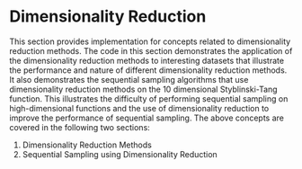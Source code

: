 # Dimensionality Reduction

This section provides implementation for concepts related to dimensionality reduction methods. The code in this section demonstrates the application of the dimensionality reduction methods to interesting datasets that illustrate the performance and nature of different dimensionality reduction methods. It also demonstrates the sequential sampling algorithms that use dimensionality reduction methods on the 10 dimensional Styblinski-Tang function. This illustrates the difficulty of performing sequential sampling on high-dimensional functions and the use of dimensionality reduction to improve the performance of sequential sampling. The above concepts are covered in the following two sections:

1. Dimensionality Reduction Methods
2. Sequential Sampling using Dimensionality Reduction


